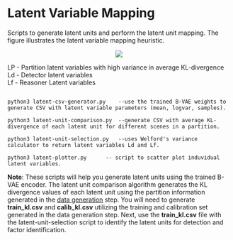 # Latent Variable Mapping

Scripts to generate latent units and perform the latent unit mapping. The figure illustrates the latent variable mapping heuristic.

<p align="center">
   <img src="https://github.com/scope-lab-vu/Beta-VAE-OOD-Detector/blob/main/figures/latent-mapping.png" align="center" >
</p>

LP - Partition latent variables with high variance in average KL-divergence\
Ld - Detector latent variables\
Lf - Reasoner Latent variables

```

python3 latent-csv-generator.py    --use the trained B-VAE weights to generate CSV with latent variable parameters (mean, logvar, samples).

python3 latent-unit-comparison.py  --generate CSV with average KL-divergence of each latent unit for different scenes in a partition.

python3 latent-unit-selection.py   --uses Welford's variance calculator to return latent variables Ld and Lf.

python3 latent-plotter.py      -- script to scatter plot induvidual latent variables. 

```

**Note**: These scripts will help you generate latent units using the trained B-VAE encoder. The latent unit comparison algorithm generates the KL divergence values of each latent unit using the partition information generated in the [data generation](https://github.com/scope-lab-vu/Beta-VAE-OOD-Detector/tree/main/data-generation) step. You will need to generate **train_kl.csv** and **calib_kl.csv** utilizing the training and calibration set generated in the data generation step. Next, use the **train_kl.csv** file with the latent-unit-selection script to identify the latent units for detection and factor identification.  
